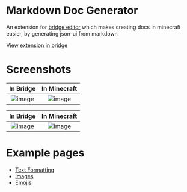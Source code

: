 # Markdown Doc Generator

An extension for [bridge editor](https://bridge-core.app) which makes creating docs in minecraft easier, by generating json-ui from markdown

[View extension in bridge](https://nightly.bridge-core.app/?viewExtension=9c5bb3e6-1bc4-4453-9afe-a528e8d6e9d5)

# Screenshots

In Bridge             |  In Minecraft
:-------------------------:|:-------------------------:
![image](https://user-images.githubusercontent.com/69014593/186139488-87fe716a-b332-424b-b818-d6888f06ce00.png)  |  ![image](https://user-images.githubusercontent.com/69014593/186139499-86fb6ca7-2a91-4a5f-810f-9544f4dc4aec.png)

In Bridge             |  In Minecraft
:-------------------------:|:-------------------------:
![image](https://user-images.githubusercontent.com/69014593/186139506-5bb63016-7062-4bc4-ba78-84b02fa713e0.png)  | ![image](https://user-images.githubusercontent.com/69014593/186139512-8de555b6-01fe-4c1b-982d-4900ea761a35.png)

# Example pages

- [Text Formatting](https://github.com/FrederoxDev/Markdown-Docs/blob/main/contributeFiles/docs/guides/text.md)
- [Images](https://github.com/FrederoxDev/Markdown-Docs/blob/main/contributeFiles/docs/guides/images.md)
- [Emojis](https://github.com/FrederoxDev/Markdown-Docs/blob/main/contributeFiles/docs/guides/emoji.md)
